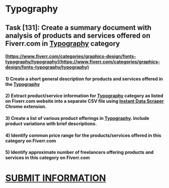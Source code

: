 # Typography
## Task [131]: Create a summary document with analysis of products and services offered on Fiverr.com in [Typography](https://www.fiverr.com/categories/graphics-design/fonts-typography/typography) category
#### [https://www.fiverr.com/categories/graphics-design/fonts-typography/typography](https://www.fiverr.com/categories/graphics-design/fonts-typography/typography)
#### 1) Create a short general description for products and services offered in the [Typography](https://www.fiverr.com/categories/graphics-design/fonts-typography/typography)
#### 2) Extract product/service information for [Typography](https://www.fiverr.com/categories/graphics-design/fonts-typography/typography) category as listed on Fiverr.com website into a separate CSV file using [Instant Data Scraper](https://chrome.google.com/webstore/detail/instant-data-scraper/ofaokhiedipichpaobibbnahnkdoiiah) Chrome extension.
#### 3) Create a list of various product offerings in [Typography](https://www.fiverr.com/categories/graphics-design/fonts-typography/typography). Include product variations with brief descriptions.
#### 4) Identify common price range for the products/services offered in this category on Fiverr.com
#### 5) Identify approximate number of freelancers offering products and services in this category on Fiverr.com

# [SUBMIT INFORMATION](https://forms.office.com/r/8AEKjkLxKG)
